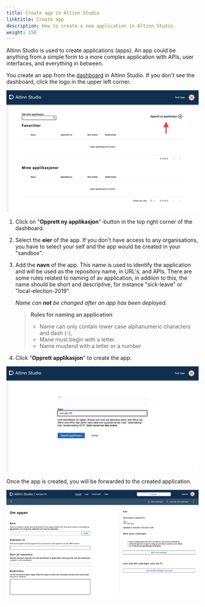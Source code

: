 ```yaml
---
title: Create app in Altinn Studio
linktitle: Create app
description: How to create a new application in Altinn Studio.
weight: 150
---
```


Altinn Studio is used to create applications (apps).
An app could be anything from a simple form to a more  complex application with APIs, user interfaces, and everything in between.

You create an app from the [dashboard](https://altinn.studio/dashboard) in Altinn Studio. If you don't see the dashboard, click the logo in the upper left corner.

![Dashboard in Altinn Studio](overview.png "Dashboard - overview")

1. Click on "**Opprett ny applikasjon**"-button in the top right corner of the dashboard.
2. Select the **eier** of the app. If you don't have access to any organisations, you have to select your self and the app would be created in your "sandbox".
3. Add the **navn** of the app.
    This name is used to identify the application and will be used as the repository name, in URL's, and APIs.
    There are some rules related to naming of av application, in addiion to this, the name should be short and descriptive, for instance "sick-leave" or "local-election-2019".  
   
    _Name can **not** be changed after an app has been deployed._

    >  **Rules for naming an application**
    > - Name can only contain lower case alphanumeric characters and dash (-),
    > - Mane must begin with a letter
    > - Name mustend with a letter or a number
4. Click "**Opprett applikasjon**" to create the app.

![New app popup](new-app.png "Create new app")

Once the app is created, you will be forwarded to the created application.

![App created](app-created.png "App created")
